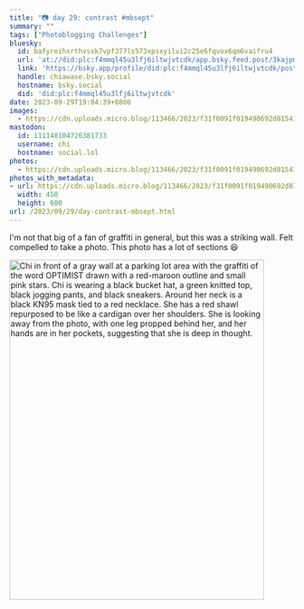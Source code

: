 ```yaml
---
title: "📷 day 29: contrast #mbsept"
summary: ""
tags: ["Photoblogging Challenges"]
bluesky:
  id: bafyreihxrthvsxk7vpf377ls573xpsxyilvi2c25e6fqvox6qm6vaifru4
  url: 'at://did:plc:f4mmql45u3lfj6iltwjvtcdk/app.bsky.feed.post/3kajpmb3tod2f'
  link: 'https://bsky.app/profile/did:plc:f4mmql45u3lfj6iltwjvtcdk/post/3kajpmb3tod2f'
  handle: chiawase.bsky.social
  hostname: bsky.social
  did: 'did:plc:f4mmql45u3lfj6iltwjvtcdk'
date: 2023-09-29T19:04:39+0800
images:
  - https://cdn.uploads.micro.blog/113466/2023/f31f0091f019490692d81541f803ed31.jpg
mastodon:
  id: 111148104726381733
  username: chi
  hostname: social.lol
photos:
  - https://cdn.uploads.micro.blog/113466/2023/f31f0091f019490692d81541f803ed31.jpg
photos_with_metadata:
- url: https://cdn.uploads.micro.blog/113466/2023/f31f0091f019490692d81541f803ed31.jpg
  width: 450
  height: 600
url: /2023/09/29/day-contrast-mbsept.html
---
```


I'm not that big of a fan of graffiti in general, but this was a striking wall. Felt compelled to take a photo. This photo has a lot of sections 😆

<img src="/img/uploads/2023/f31f0091f019490692d81541f803ed31.jpg" width="450" height="600" alt="Chi in front of a gray wall at a parking lot area with the graffiti of the word OPTIMIST drawn with a red-maroon outline and small pink stars. Chi is wearing a black bucket hat, a green knitted top, black jogging pants, and black sneakers. Around her neck is a black KN95 mask tied to a red necklace. She has a red shawl repurposed to be like a cardigan over her shoulders. She is looking away from the photo, with one leg propped behind her, and her hands are in her pockets, suggesting that she is deep in thought.">
